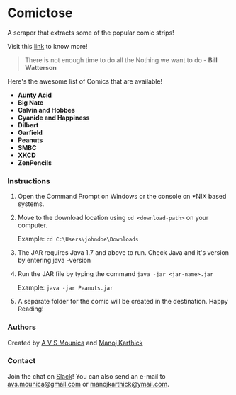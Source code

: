 # Comictose
A scraper that extracts some of the popular comic strips!

Visit this [link](https://manojkarthick.github.io/comictose/) to know more!

> There is not enough time to do all the Nothing we want to do - **Bill Watterson**

Here's the awesome list of Comics that are available!
* **Aunty Acid** 
* **Big Nate** 
* **Calvin and Hobbes** 
* **Cyanide and Happiness** 
* **Dilbert** 
* **Garfield**
* **Peanuts** 
* **SMBC** 
* **XKCD** 
* **ZenPencils** 

### Instructions
1. Open the Command Prompt on Windows or the console on *NIX based systems.
2. Move to the download location using `cd <download-path>` on your computer.
	  
    Example: `cd C:\Users\johndoe\Downloads`
3. The JAR requires Java 1.7 and above to run. Check Java and it's version by entering java -version
4. Run the JAR file by typing the command `java -jar <jar-name>.jar`
	
    Example: `java -jar Peanuts.jar`
5. A separate folder for the comic will be created in the destination. Happy Reading!

### Authors
Created by [A V S Mounica](https://github.com/avsmounica) and [Manoj Karthick](https://github.com/manojkarthick)

### Contact
Join the chat  on [Slack](https://comictose.slack.com/messages/general/)!
You can also send an e-mail to avs.mounica@gmail.com or manojkarthick@ymail.com.
